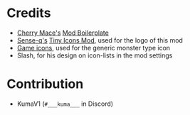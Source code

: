 # Credits
* [Cherry Mace's](https://github.com/CherryMace) [Mod Boilerplate](https://github.com/CherryMace/melvor-idle-mod-boilerplate-ts)
* [Sense-q's](https://github.com/sense-q) [Tiny Icons Mod](https://mod.io/g/melvoridle/m/tiny-icons), used for the logo of this mod
* [Game icons](https://game-icons.net/), used for the generic monster type icon
* Slash, for his design on icon-lists in the mod settings

# Contribution
* KumaV1 (`#___kuma___` in Discord)